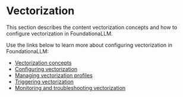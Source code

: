 # Vectorization

This section describes the content vectorization concepts and how to configure vectorization in FoundationaLLM.

Use the links below to learn more about configuring vectorization in FoundationaLLM:

- [Vectorization concepts](vectorization-concepts.md)
- [Configuring vectorization](vectorization-configuration.md)
- [Managing vectorization profiles](vectorization-profiles.md)
- [Triggering vectorization](vectorization-triggering.md)
- [Monitoring and troubleshooting vectorization](vectorization-monitoring-troubleshooting.md)
